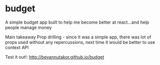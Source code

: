 # budget

A simple budget app built to help me become better at react...and help people manage money

Main takeaway
  Prop drilling - since it was a simple app, there was lot of props used without any repercussions, next time it would be better to use context API


Test it out!: http://bevannutakor.github.io/budget
